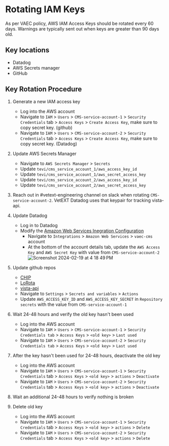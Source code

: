 # Rotating IAM Keys
As per VAEC policy, AWS IAM Access Keys should be rotated every 60 days. Warnings are typically sent out when keys are greater than 90 days old.
## Key locations
- Datadog
- AWS Secrets manager
- GitHub
## Key Rotation Procedure
1. Generate a new IAM access key
    - Log into the AWS account
    - Navigate to `IAM` > `Users` > `CMS-service-account-1` > `Security Credentials` tab > `Access Keys` > `Create Access Key`, make sure to copy secret key. (github)
    - Navigate to `IAM` > `Users` > `CMS-service-account-2` > `Security Credentials` tab > `Access Keys` > `Create Access Key`, make sure to copy secret key. (Datadog)
1. Update AWS Secrets Manager
    - Navigate to `AWS Secrets Manager` > `Secrets`
    - Update `tevi/cms_service_account_1/aws_access_key_id`
    - Update `tevi/cms_service_account_1/aws_secret_access_key`
    - Update `tevi/cms_service_account_2/aws_access_key_id`
    - Update `tevi/cms_service_account_2/aws_secret_access_key`
1. Reach out in #vetext-engineering channel on slack when rotating `CMS-service-account-2`. VetEXT Datadog uses that keypair for tracking vista-api.
1. Update Datadog
    - Log in to Datadog
    - Modify the [Amazon Web Services Inegration Configuration](https://tevi.ddog-gov.com/integrations?accountId=7f66207a-2e15-4496-b9fb-0572a40c2008&integrationId=amazon-web-services)
        - Navigate to `Integrations` > `Amazon Web Services` > `vaec-cms` account
        - At the bottom of the account details tab, update the `AWS Access Key` and `AWS Secret Key` with value from `CMS-service-account-2`
![Screenshot 2024-02-19 at 4 18 49 PM](https://github.com/department-of-veterans-affairs/va.gov-team/assets/13967174/d14c2639-ef42-49b3-9c46-2f0792376989)
1. Update github repos
    - [CHIP](https://github.com/department-of-veterans-affairs/chip/)
    - [LoRota](https://github.com/department-of-veterans-affairs/lorota)
    - [vista-api](https://github.com/department-of-veterans-affairs/octo-vista-api-x)
    - Navigate to `Settings` > `Secrets and variables` > `Actions`
    - Update `AWS_ACCESS_KEY_ID` and `AWS_ACCESS_KEY_SECRET` in `Repository secrets` with the value from `CMS-service-account-1`
1. Wait 24-48 hours and verify the old key hasn't been used
    - Log into the AWS account
    - Navigate to `IAM` > `Users` > `CMS-service-account-1` > `Security Credentials tab` > `Access Keys` > `<old key>` > `Last used`
    - Navigate to `IAM` > `Users` > `CMS-service-account-2` > `Security Credentials tab` > `Access Keys` > `<old key>` > `Last used`
1. After the key hasn't been used for 24-48 hours, deactivate the old key
    - Log into the AWS account
    - Navigate to `IAM` > `Users` > `CMS-service-account-1` > `Security Credentials` tab > `Access Keys` > `<old key>` > `actions` > `Deactivate`
    - Navigate to `IAM` > `Users` > `CMS-service-account-2` > `Security Credentials` tab > `Access Keys` > `<old key>` > `actions` > `Deactivate`
1. Wait an additional 24-48 hours to verify nothing is broken

1. Delete old key

    - Log into the AWS account
    - Navigate to `IAM` > `Users` > `CMS-service-account-1` > `Security Credentials` tab > `Access Keys` > `<old key>` > `actions` > `Delete`
    - Navigate to `IAM` > `Users` > `CMS-service-account-2` > `Security Credentials` tab > `Access Keys` > `<old key>` > `actions` > `Delete`

